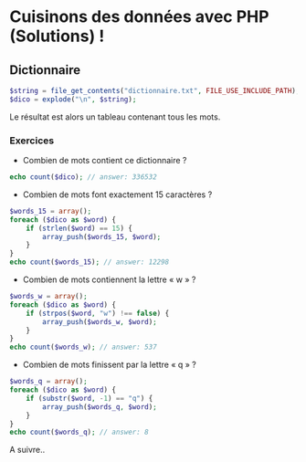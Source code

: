 # Cuisinons des données avec PHP (Solutions) !

## Dictionnaire

```php
$string = file_get_contents("dictionnaire.txt", FILE_USE_INCLUDE_PATH);
$dico = explode("\n", $string);
```

Le résultat est alors un tableau contenant tous les mots.

### Exercices

* Combien de mots contient ce dictionnaire ?

```php
echo count($dico); // answer: 336532
```

* Combien de mots font exactement 15 caractères ?

```php
$words_15 = array();
foreach ($dico as $word) {
    if (strlen($word) == 15) {
        array_push($words_15, $word);
    }
}
echo count($words_15); // answer: 12298
```

* Combien de mots contiennent la lettre « w » ?

```php
$words_w = array();
foreach ($dico as $word) {
    if (strpos($word, "w") !== false) {
        array_push($words_w, $word);
    }
}
echo count($words_w); // answer: 537
```

* Combien de mots finissent par la lettre « q » ?

```php
$words_q = array();
foreach ($dico as $word) {
    if (substr($word, -1) == "q") {
        array_push($words_q, $word);
    }
}
echo count($words_q); // answer: 8
```

A suivre..
